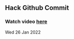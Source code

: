 
 ## Hack Github Commit 
 ### Watch video <a href="https://www.youtube.com">here</a> 
 Wed 26 Jan 2022 
